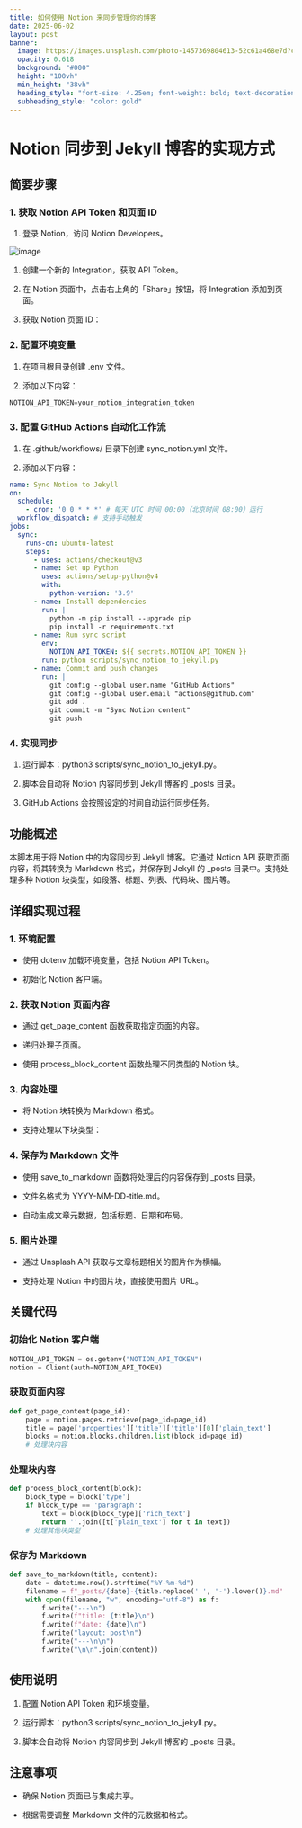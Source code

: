 ```yaml
---
title: 如何使用 Notion 来同步管理你的博客
date: 2025-06-02
layout: post
banner:
  image: https://images.unsplash.com/photo-1457369804613-52c61a468e7d?crop=entropy&cs=tinysrgb&fit=max&fm=jpg&ixid=M3w2OTIwMzJ8MHwxfHJhbmRvbXx8fHx8fHx8fDE3NDg4NjgzMTJ8&ixlib=rb-4.1.0&q=80&w=1080
  opacity: 0.618
  background: "#000"
  height: "100vh"
  min_height: "38vh"
  heading_style: "font-size: 4.25em; font-weight: bold; text-decoration: underline"
  subheading_style: "color: gold"
---
```


# Notion 同步到 Jekyll 博客的实现方式

## 简要步骤

### 1. 获取 Notion API Token 和页面 ID

1. 登录 Notion，访问 Notion Developers。

![image](https://prod-files-secure.s3.us-west-2.amazonaws.com/a7a0cc5a-89b9-4cda-8686-1fba0ca52f40/d19c1afe-dea5-4312-9333-786b0ba83054/image.png?X-Amz-Algorithm=AWS4-HMAC-SHA256&X-Amz-Content-Sha256=UNSIGNED-PAYLOAD&X-Amz-Credential=ASIAZI2LB4663EA6PWCN%2F20250602%2Fus-west-2%2Fs3%2Faws4_request&X-Amz-Date=20250602T124512Z&X-Amz-Expires=3600&X-Amz-Security-Token=IQoJb3JpZ2luX2VjECUaCXVzLXdlc3QtMiJGMEQCIGC1GIyuGZrx8A0xgp%2ByncEaTXVMbreVUvqN9e6ifCZ1AiBH%2Bxwxb0x7lake%2BdBJNZcraYV%2FUoogiDeVs3QnRxk6eCqIBAju%2F%2F%2F%2F%2F%2F%2F%2F%2F%2F8BEAAaDDYzNzQyMzE4MzgwNSIM9PCnuiNPyn9pmW7WKtwDObi2cSAheDTApPMVb9JU7Bn8IFsnbd38wUtW4eMwJEuLJO5HjGEQ2FMfH2d3jFzv1ud4pgP%2FPU%2FMPkVMjR8o3jRJWgx7P3dkAmo6yR7bN8iC2KR2Stq%2FqRBrIfN%2FdIHMIj42e011RnXSZEXdu6DckL6S3YLfmBp17uMZohoewGN7mdvxxOuuorlM1WTYL3W4GUCWGnRUBOf3We6I%2BOa0V6EeryF1lwq%2FdcSZqQVKqkJevD5Yn4j3hIYMZLEGguFWpYXmr6HwPRjXDH0mBK%2BO68c1vjvXz%2BCbS%2Fh2CEL2INBSmvYGkAtLY2XlYf5B49NjdUr2ailiqy8xoC7yVzxKHGUXuPYslFLB1SwDEr1%2FR1LwOGbA3IfHeRr4gJ%2Fjxq6VYSa61%2FR7VHrWl5DgyZbv3NyMwnoDCKFotLBVwBbgcRBes5sn7UfhNIySnL3q6%2FMpGMvzbNYJrqnX%2BvLIKPRB8J5NuUE%2B6P8cbYKpXzFg7t%2B%2Fx52BoTBVPj7sPjnuGkdADYIoA9Pv8m36w8%2F4bhlkhD88p%2BN3NR3HzN0jce7%2Bqwu9ORibUblTX7Q3kd8n4%2FNiQ8eMKV5Q1obHUNGZsNyT%2Bvz8TVfYswcitUsJL%2BKAvu6qhc3TGX7uEMlJND4wgLX2wQY6pgGdXI7PaAo79ZsXmSawq9P7q4vOrBOz8RDwv2pHYvHXhwv1Z8kkan%2FEmQL8p4vy57cLL8f7tltztnRfeLfKbg4uOLlaO2gvaKGBdkgQIVlG4fK5OhhIj4OVmzDdI7f2t8hHxgni0jC4ZxEnpFgCZvxTZLig9ggar54OzzYu9Lg%2Bgp%2BUMM2h2Dvz4zsvH0%2BdYYJ90paW8hQ50lPSDkrlxf0BMHvLY0q%2B&X-Amz-Signature=c5d8516e29d8a1d44cb2392276e69a0501ca12e49221861324f1f35e4217e97d&X-Amz-SignedHeaders=host&x-id=GetObject)

1. 创建一个新的 Integration，获取 API Token。

1. 在 Notion 页面中，点击右上角的「Share」按钮，将 Integration 添加到页面。

1. 获取 Notion 页面 ID：


### 2. 配置环境变量

1. 在项目根目录创建 .env 文件。

1. 添加以下内容：

```javascript
NOTION_API_TOKEN=your_notion_integration_token
```

### 3. 配置 GitHub Actions 自动化工作流

1. 在 .github/workflows/ 目录下创建 sync_notion.yml 文件。

1. 添加以下内容：

```yaml
name: Sync Notion to Jekyll
on:
  schedule:
    - cron: '0 0 * * *' # 每天 UTC 时间 00:00（北京时间 08:00）运行
  workflow_dispatch: # 支持手动触发
jobs:
  sync:
    runs-on: ubuntu-latest
    steps:
      - uses: actions/checkout@v3
      - name: Set up Python
        uses: actions/setup-python@v4
        with:
          python-version: '3.9'
      - name: Install dependencies
        run: |
          python -m pip install --upgrade pip
          pip install -r requirements.txt
      - name: Run sync script
        env:
          NOTION_API_TOKEN: ${{ secrets.NOTION_API_TOKEN }}
        run: python scripts/sync_notion_to_jekyll.py
      - name: Commit and push changes
        run: |
          git config --global user.name "GitHub Actions"
          git config --global user.email "actions@github.com"
          git add .
          git commit -m "Sync Notion content"
          git push
```

### 4. 实现同步

1. 运行脚本：python3 scripts/sync_notion_to_jekyll.py。

1. 脚本会自动将 Notion 内容同步到 Jekyll 博客的 _posts 目录。

1. GitHub Actions 会按照设定的时间自动运行同步任务。

## 功能概述

本脚本用于将 Notion 中的内容同步到 Jekyll 博客。它通过 Notion API 获取页面内容，将其转换为 Markdown 格式，并保存到 Jekyll 的 _posts 目录中。支持处理多种 Notion 块类型，如段落、标题、列表、代码块、图片等。

## 详细实现过程

### 1. 环境配置

- 使用 dotenv 加载环境变量，包括 Notion API Token。

- 初始化 Notion 客户端。

### 2. 获取 Notion 页面内容

- 通过 get_page_content 函数获取指定页面的内容。

- 递归处理子页面。

- 使用 process_block_content 函数处理不同类型的 Notion 块。

### 3. 内容处理

- 将 Notion 块转换为 Markdown 格式。

- 支持处理以下块类型：


### 4. 保存为 Markdown 文件

- 使用 save_to_markdown 函数将处理后的内容保存到 _posts 目录。

- 文件名格式为 YYYY-MM-DD-title.md。

- 自动生成文章元数据，包括标题、日期和布局。

### 5. 图片处理

- 通过 Unsplash API 获取与文章标题相关的图片作为横幅。

- 支持处理 Notion 中的图片块，直接使用图片 URL。

## 关键代码

### 初始化 Notion 客户端

```python
NOTION_API_TOKEN = os.getenv("NOTION_API_TOKEN")
notion = Client(auth=NOTION_API_TOKEN)
```

### 获取页面内容

```python
def get_page_content(page_id):
    page = notion.pages.retrieve(page_id=page_id)
    title = page['properties']['title']['title'][0]['plain_text']
    blocks = notion.blocks.children.list(block_id=page_id)
    # 处理块内容
```

### 处理块内容

```python
def process_block_content(block):
    block_type = block['type']
    if block_type == 'paragraph':
        text = block[block_type]['rich_text']
        return ''.join([t['plain_text'] for t in text])
    # 处理其他块类型
```

### 保存为 Markdown

```python
def save_to_markdown(title, content):
    date = datetime.now().strftime("%Y-%m-%d")
    filename = f"_posts/{date}-{title.replace(' ', '-').lower()}.md"
    with open(filename, "w", encoding="utf-8") as f:
        f.write("---\n")
        f.write(f"title: {title}\n")
        f.write(f"date: {date}\n")
        f.write("layout: post\n")
        f.write("---\n\n")
        f.write("\n\n".join(content))
```

## 使用说明

1. 配置 Notion API Token 和环境变量。

1. 运行脚本：python3 scripts/sync_notion_to_jekyll.py。

1. 脚本会自动将 Notion 内容同步到 Jekyll 博客的 _posts 目录。

## 注意事项

- 确保 Notion 页面已与集成共享。

- 根据需要调整 Markdown 文件的元数据和格式。